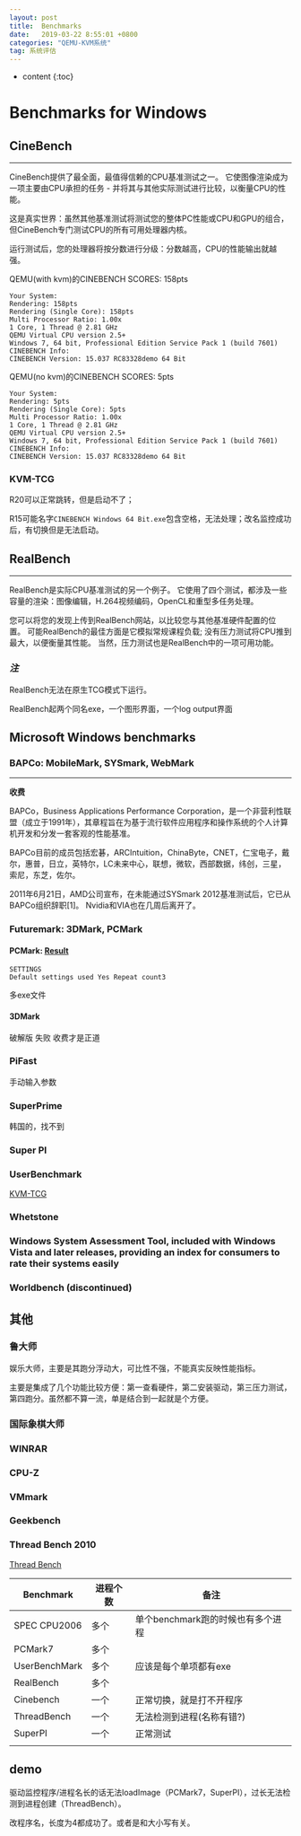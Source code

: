 ```yaml
---
layout: post
title:  Benchmarks
date:   2019-03-22 8:55:01 +0800
categories: "QEMU-KVM系统"
tag: 系统评估
---
```

* content
{:toc}


# Benchmarks for Windows

## CineBench
---
CineBench提供了最全面，最值得信赖的CPU基准测试之一。 它使图像渲染成为一项主要由CPU承担的任务 - 并将其与其他实际测试进行比较，以衡量CPU的性能。

这是真实世界：虽然其他基准测试将测试您的整体PC性能或CPU和GPU的组合，但CineBench专门测试CPU的所有可用处理器内核。

运行测试后，您的处理器将按分数进行分级：分数越高，CPU的性能输出就越强。

QEMU(with kvm)的CINEBENCH SCORES: 158pts

```shell
Your System: 
Rendering: 158pts
Rendering (Single Core): 158pts
Multi Processor Ratio: 1.00x
1 Core, 1 Thread @ 2.81 GHz
QEMU Virtual CPU version 2.5+
Windows 7, 64 bit, Professional Edition Service Pack 1 (build 7601)
CINEBENCH Info:
CINEBENCH Version: 15.037 RC83328demo 64 Bit
```

QEMU(no kvm)的CINEBENCH SCORES: 5pts

```shell
Your System: 
Rendering: 5pts
Rendering (Single Core): 5pts
Multi Processor Ratio: 1.00x
1 Core, 1 Thread @ 2.81 GHz
QEMU Virtual CPU version 2.5+
Windows 7, 64 bit, Professional Edition Service Pack 1 (build 7601)
CINEBENCH Info:
CINEBENCH Version: 15.037 RC83328demo 64 Bit
```

### KVM-TCG

R20可以正常跳转，但是启动不了；

R15可能名字`CINEBENCH Windows 64 Bit.exe`包含空格，无法处理；改名监控成功后，有切换但是无法启动。

## RealBench

---

RealBench是实际CPU基准测试的另一个例子。 它使用了四个测试，都涉及一些容量的渲染：图像编辑，H.264视频编码，OpenCL和重型多任务处理。

您可以将您的发现上传到RealBench网站，以比较您与其他基准硬件配置的位置。 可能RealBench的最佳方面是它模拟常规课程负载; 没有压力测试将CPU推到最大，以便衡量其性能。 当然，压力测试也是RealBench中的一项可用功能。

### *注*

RealBench无法在原生TCG模式下运行。

RealBench起两个同名exe，一个图形界面，一个log output界面

## Microsoft Windows benchmarks
### BAPCo: MobileMark, SYSmark, WebMark
---
**收费**

BAPCo，Business Applications Performance Corporation，是一个非营利性联盟（成立于1991年），其章程旨在为基于流行软件应用程序和操作系统的个人计算机开发和分发一套客观的性能基准。

BAPCo目前的成员包括宏碁，ARCIntuition，ChinaByte，CNET，仁宝电子，戴尔，惠普，日立，英特尔，LC未来中心，联想，微软，西部数据，纬创，三星，索尼，东芝，佐尔。

2011年6月21日，AMD公司宣布，在未能通过SYSmark 2012基准测试后，它已从BAPCo组织辞职[1]。 Nvidia和VIA也在几周后离开了。

### Futuremark: 3DMark, PCMark
#### PCMark: [Result](https://www.3dmark.com/pcm7/1173102#)


```shell
SETTINGS
Default settings used Yes Repeat count3
```

多exe文件

#### 3DMark

破解版 失败 收费才是正道

### PiFast
手动输入参数
### SuperPrime

韩国的，找不到

### Super PI
### UserBenchmark

[KVM-TCG](https://www.userbenchmark.com/UserRun/16326749)



### Whetstone
### Windows System Assessment Tool, included with Windows Vista and later releases, providing an index for consumers to rate their systems easily
### Worldbench (discontinued)

## 其他

### 鲁大师

娱乐大师，主要是其跑分浮动大，可比性不强，不能真实反映性能指标。

主要是集成了几个功能比较方便：第一查看硬件，第二安装驱动，第三压力测试，第四跑分。虽然都不算一流，单是结合到一起就是个方便。

### 国际象棋大师

### WINRAR

### CPU-Z

### VMmark

### Geekbench

### Thread Bench 2010

[Thread Bench](https://astro.temple.edu/~drhoads/subsites/cpu/index.html)

| Benchmark     | 进程个数 | 备注                              |
| ------------- | -------- | --------------------------------- |
| SPEC CPU2006  | 多个     | 单个benchmark跑的时候也有多个进程 |
| PCMark7       | 多个     |                                   |
| UserBenchMark | 多个     | 应该是每个单项都有exe             |
| RealBench     | 多个     |                                   |
| Cinebench     | 一个     | 正常切换，就是打不开程序          |
| ThreadBench   | 一个     | 无法检测到进程(名称有错?)         |
| SuperPI       | 一个     | 正常测试                          |
|               |          |                                   |

## demo

驱动监控程序/进程名长的话无法loadImage（PCMark7，SuperPI），过长无法检测到进程创建（ThreadBench）。

改程序名，长度为4都成功了。或者是和大小写有关。

